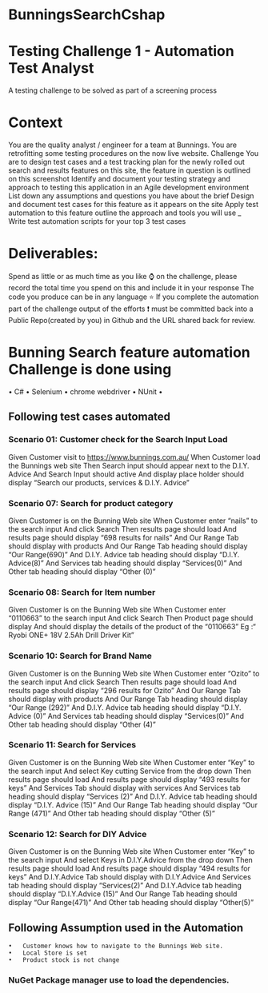 # BunningsSearchCshap


# Testing Challenge 1 - Automation Test Analyst
A testing challenge to be solved as part of a screening process

# Context
You are the quality analyst / engineer for a team at Bunnings.
You are retrofitting some testing procedures on the now live website.
Challenge
You are to design test cases and a test tracking plan for the newly rolled out search and results features on this site, the feature in question is outlined on this screenshot
Identify and document your testing strategy and approach to testing this application in an Agile development environment
List down any assumptions and questions you have about the brief
Design and document test cases for this feature as it appears on the site
Apply test automation to this feature outline the approach and tools you will use _
Write test automation scripts for your top 3 test cases
# Deliverables:
Spend as little or as much time as you like ⌚ on the challenge, please record the total time you spend on this and include it in your response
The code you produce can be in any language ⭐
If you complete the automation part of the challenge output of the efforts ❗ must be committed back into a Public Repo(created by you) in Github and the URL shared back for review.

# Bunning Search feature automation Challenge is done using 
•	C#
•	Selenium
•	chrome webdriver
•	NUnit
•	
## Following test cases automated 
  
### Scenario 01: Customer check for the Search Input Load
  Given Customer visit to https://www.bunnings.com.au/
  When Customer load the Bunnings web site
  Then Search input should appear next to the D.I.Y. Advice
  And Search Input should active
  And display place holder should display “Search our products, services & D.I.Y. Advice”

### Scenario 07: Search for product category
  Given Customer is on the Bunning Web site
  When Customer enter “nails” to the search input
  And click Search
  Then results page should load
  And results page should display “698 results for nails” 
  And Our Range Tab should display with products
  And  Our Range Tab heading should display  “Our Range(690)”
  And D.I.Y. Advice tab heading should display “D.I.Y. Advice(8)”
  And Services tab heading should display “Services(0)”
  And Other tab heading should display “Other (0)”

### Scenario 08: Search for Item number
  Given Customer is on the Bunning Web site
  When Customer enter “0110663” to the search input
  And click Search
  Then Product page should display
  And should display the details of the product of the “0110663” 
   Eg :“ Ryobi ONE+ 18V 2.5Ah Drill Driver Kit”

### Scenario 10: Search for Brand Name
  Given Customer is on the Bunning Web site
  When Customer enter “Ozito” to the search input
  And click Search
  Then results page should load
  And results page should display “296 results for Ozito” 
  And Our Range Tab should display with products
  And Our Range Tab heading should display “Our Range (292)”
  And D.I.Y. Advice tab heading should display “D.I.Y. Advice (0)”
  And Services tab heading should display “Services(0)”
  And Other tab heading should display “Other (4)”

### Scenario 11: Search for Services

  Given Customer is on the Bunning Web site
  When Customer enter “Key” to the search input
  And select Key cutting Service from the drop down
  Then results page should load
  And results page should display “493 results for keys” 
  And Services Tab should display with services
  And Services tab heading should display “Services (2)”
  And D.I.Y. Advice tab heading should display “D.I.Y. Advice (15)”
  And Our Range Tab heading should display “Our Range (471)”
  And Other tab heading should display “Other (5)”


### Scenario 12: Search for DIY Advice
  Given Customer is on the Bunning Web site
  When Customer enter “Key” to the search input
  And select Keys in D.I.Y.Advice from the drop down
  Then results page should load
  And results page should display “494 results for keys” 
  And D.I.Y.Advice Tab should display with D.I.Y.Advice
  And Services tab heading should display “Services(2)”
  And D.I.Y.Advice tab heading should display “D.I.Y.Advice (15)”
  And Our Range Tab heading should display “Our Range(471)”
  And Other tab heading should display “Other(5)”

   

 
  ## Following Assumption used in the Automation
    •	Customer knows how to navigate to the Bunnings Web site.
    •	Local Store is set
    •	Product stock is not change
    
  ### NuGet Package manager use to load the dependencies.

